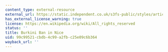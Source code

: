 ```yaml
---
content_type: external-resource
external_url: https://static.independent.co.uk/s3fs-public/styles/article_large/public/thumbnails/image/2016/08/24/12/burkini-blur.jpg
has_external_license_warning: true
license: https://en.wikipedia.org/wiki/All_rights_reserved
status: ''
title: Burkini Ban in Nice
uid: 99c99521-cbdb-4c99-a2fb-c25e09c6b364
wayback_url: ''
---
```


